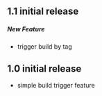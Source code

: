 ## 1.1 initial release
##### New Feature

* trigger build by tag

## 1.0 initial release

* simple build trigger feature
